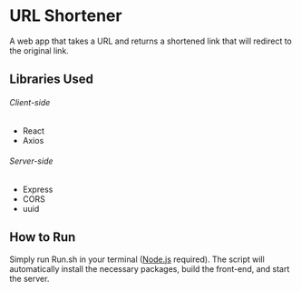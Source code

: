 # URL Shortener

A web app that takes a URL and returns a shortened link that will redirect to the original link.

## Libraries Used

###### Client-side

- React
- Axios

###### Server-side

- Express
- CORS
- uuid

## How to Run

Simply run Run.sh in your terminal \([Node.js](https://nodejs.org/en) required\). The script will automatically install the necessary packages, build the front-end, and start the server.